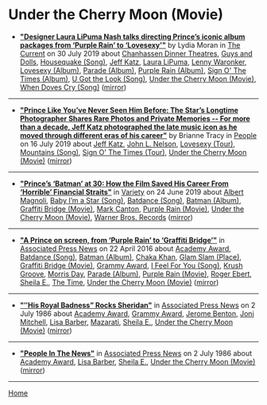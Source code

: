 # Under the Cherry Moon (Movie)

 - [**"Designer Laura LiPuma Nash talks directing Prince’s iconic album packages from ‘Purple Rain’ to ‘Lovesexy’"**](https://blog.thecurrent.org/2019/07/designer-laura-lipuma-nash-talks-directing-princes-iconic-album-packages-from-purple-rain-to-lovesexy/) by Lydia Moran in [The Current](https://blog.thecurrent.org/) on 30 July 2019 about [Chanhassen Dinner Theatres](../../../topics/chanhassen-dinner-theatres/index.md), [Guys and Dolls](../../../topics/guys-and-dolls/index.md), [Housequake (Song)](../../../topics/song/housequake/index.md), [Jeff Katz](../../../topics/jeff-katz/index.md), [Laura LiPuma](../../../topics/laura-lipuma/index.md), [Lenny Waronker](../../../topics/lenny-waronker/index.md), [Lovesexy (Album)](../../../topics/album/lovesexy/index.md), [Parade (Album)](../../../topics/album/parade/index.md), [Purple Rain (Album)](../../../topics/album/purple-rain/index.md), [Sign O' The Times (Album)](../../../topics/album/sign-o-the-times/index.md), [U Got the Look (Song)](../../../topics/song/u-got-the-look/index.md), [Under the Cherry Moon (Movie)](../../../topics/movie/under-the-cherry-moon/index.md), [When Doves Cry (Song)](../../../topics/song/when-doves-cry/index.md) ([mirror](https://web.archive.org/web/*/https://blog.thecurrent.org/2019/07/designer-laura-lipuma-nash-talks-directing-princes-iconic-album-packages-from-purple-rain-to-lovesexy/))

----

 - [**"Prince Like You’ve Never Seen Him Before: The Star’s Longtime Photographer Shares Rare Photos and Private Memories -- For more than a decade, Jeff Katz photographed the late music icon as he moved through different eras of his career"**](https://people.com/music/prince-rare-photos-jeff-katz-exclusive/) by Brianne Tracy  in [People](https://people.com/) on 16 July 2019 about [Jeff Katz](../../../topics/jeff-katz/index.md), [John L. Nelson](../../../topics/john-l-nelson/index.md), [Lovesexy (Tour)](../../../topics/tour/lovesexy/index.md), [Mountains (Song)](../../../topics/song/mountains/index.md), [Sign O' The Times (Tour)](../../../topics/tour/sign-o-the-times/index.md), [Under the Cherry Moon (Movie)](../../../topics/movie/under-the-cherry-moon/index.md) ([mirror](https://web.archive.org/web/*/https://people.com/music/prince-rare-photos-jeff-katz-exclusive/))

----

 - [**"Prince’s ‘Batman’ at 30: How the Film Saved His Career From ‘Horrible’ Financial Straits"**](https://variety.com/2019/music/news/prince-batman-at-30-how-film-saved-his-career-1203251356/) in [Variety](https://variety.com/) on 24 June 2019 about [Albert Magnoli](../../../topics/albert-magnoli/index.md), [Baby I’m a Star (Song)](../../../topics/song/baby-i-m-a-star/index.md), [Batdance (Song)](../../../topics/song/batdance/index.md), [Batman (Album)](../../../topics/album/batman/index.md), [Graffiti Bridge (Movie)](../../../topics/movie/graffiti-bridge/index.md), [Mark Canton](../../../topics/mark-canton/index.md), [Purple Rain (Movie)](../../../topics/movie/purple-rain/index.md), [Under the Cherry Moon (Movie)](../../../topics/movie/under-the-cherry-moon/index.md), [Warner Bros. Records](../../../topics/warner-bros-records/index.md) ([mirror](https://web.archive.org/web/*/https://variety.com/2019/music/news/prince-batman-at-30-how-film-saved-his-career-1203251356/))

----

 - [**"A Prince on screen, from ‘Purple Rain’ to ‘Graffiti Bridge’"**](https://apnews.com/8082812e075544679812ad4cc742307f) in [Associated Press News](https://apnews.com/) on 22 April 2016 about [Academy Award](../../../topics/academy-award/index.md), [Batdance (Song)](../../../topics/song/batdance/index.md), [Batman (Album)](../../../topics/album/batman/index.md), [Chaka Khan](../../../topics/chaka-khan/index.md), [Glam Slam (Place)](../../../topics/place/glam-slam/index.md), [Graffiti Bridge (Movie)](../../../topics/movie/graffiti-bridge/index.md), [Grammy Award](../../../topics/grammy-award/index.md), [I Feel For You (Song)](../../../topics/song/i-feel-for-you/index.md), [Krush Groove](../../../topics/krush-groove/index.md), [Morris Day](../../../topics/morris-day/index.md), [Parade (Album)](../../../topics/album/parade/index.md), [Purple Rain (Movie)](../../../topics/movie/purple-rain/index.md), [Roger Ebert](../../../topics/roger-ebert/index.md), [Sheila E.](../../../topics/sheila-e/index.md), [The Time](../../../topics/the-time/index.md), [Under the Cherry Moon (Movie)](../../../topics/movie/under-the-cherry-moon/index.md) ([mirror](https://web.archive.org/web/*/https://apnews.com/8082812e075544679812ad4cc742307f))

----

 - [**"″His Royal Badness” Rocks Sheridan"**](https://apnews.com/485767a7a9734b8abcd31a5d36f3ffa1) in [Associated Press News](https://apnews.com/) on 2 July 1986 about [Academy Award](../../../topics/academy-award/index.md), [Grammy Award](../../../topics/grammy-award/index.md), [Jerome Benton](../../../topics/jerome-benton/index.md), [Joni Mitchell](../../../topics/joni-mitchell/index.md), [Lisa Barber](../../../topics/lisa-barber/index.md), [Mazarati](../../../topics/mazarati/index.md), [Sheila E.](../../../topics/sheila-e/index.md), [Under the Cherry Moon (Movie)](../../../topics/movie/under-the-cherry-moon/index.md) ([mirror](https://web.archive.org/web/*/https://apnews.com/485767a7a9734b8abcd31a5d36f3ffa1))

----

 - [**"People In The News"**](https://apnews.com/a54722baa9192b6b063a98d9a77d403b) in [Associated Press News](https://apnews.com/) on 2 July 1986 about [Academy Award](../../../topics/academy-award/index.md), [Lisa Barber](../../../topics/lisa-barber/index.md), [Sheila E.](../../../topics/sheila-e/index.md), [Under the Cherry Moon (Movie)](../../../topics/movie/under-the-cherry-moon/index.md) ([mirror](https://web.archive.org/web/*/https://apnews.com/a54722baa9192b6b063a98d9a77d403b))

----

[Home](../)

